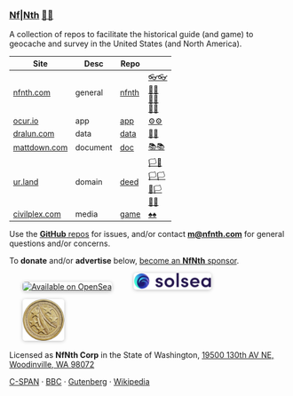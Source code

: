 
### [Nf|Nth](https://github.com/nfnth) [🙂🙂](https://xn--938ha.ws)

A collection of repos to facilitate the historical guide (and game) to geocache and survey in the United States (and North America).


|Site|Desc|Repo||
|-|-|-|-|
|[nfnth.com](https://nfnth.com)|general|[nfnth](https://github.com/nfnth/nfnth)|[👓👓](http://xn--4p8ha.ws)<br/>[🧤🧤](http://xn--uv9ha.ws)<br/>[👖👖](http://xn--7p8ha.ws)<br/>[🧦🧦](http://xn--wv9ha.ws/)|
|[ocur.io](https://ocur.io)|app|[app](https://github.com/nfnth/app)|[⚙⚙](https://xn--x7ha.ws)|
|[dralun.com](https://dralun.com)|data|[data](https://github.com/nfnth/data)|[🌳🌳](https://xn--wh8ha.ws)|
|[mattdown.com](https://mattdown.com)|document|[doc](https://github.com/nfnth/doc)|[📚📚](https://xn--zt8ha.ws)|
|[ur.land](https://ur.land)|domain|[deed](https://github.com/nfnth/deed)|[🏳🏴](https://xn--en8hc.ws)<br/>[🏳🏳](https://xn--en8ha.ws)<br/>[🏴🏳](https://xn--en8hb.ws)<br/>[🏴🏴](https://xn--fn8ha.ws)|
|[civilplex.com](https://civilplex.com)|media|[game](https://github.com/nfnth/game)|[♠♠](https://xn--b6ha.ws)|


Use the [**GitHub** repos](https://github.com/nfnth?tab=repositories) for issues, and/or contact **m@nfnth.com** for general questions and/or concerns.

To **donate** and/or **advertise** below, [become an **NfNth** sponsor](https://github.com/sponsors/nfnth).

<a href="https://opensea.io/nfnth" title="Buy on OpenSea" target="_blank"><img style="margin-left:24px; width:160px; border-radius:5px; box-shadow: 0px 1px 6px rgba(0, 0, 0, 0.25);" src="https://storage.googleapis.com/opensea-static/Logomark/Badge%20-%20Available%20On%20-%20Light.png" alt="Available on OpenSea" /></a>&nbsp;&nbsp;&nbsp;&nbsp;<a href="https://solsea.io/login" title="Buy on SolSea" target="_blank"><img style="margin-left:24px; width:140px; border-radius:5px; box-shadow: 0px 1px 6px rgba(0, 0, 0, 0.25);" src="sol.svg" alt="Available on SolSea" /></a>

<a href="https://buy.stripe.com/5kA4hL5NB6Qv7Ty5kk" target="_blank"><img style="margin-left:24px; width:75px; border-radius:5px; box-shadow: 0px 1px 6px rgba(0, 0, 0, 0.25);" src="coin.jpg" alt="Purchase NfNth Collectible" /></a>

Licensed as **NfNth Corp** in the State of Washington, [19500 130th AV NE, Woodinville, WA 98072](https://www.google.com/maps/place/19500+130th+Ave+NE,+Woodinville,+WA+98072/@47.7479925,-122.1874976,14.79z/data=!4m8!1m2!2m1!1surland!3m4!1s0x54900e91e7d1bbd7:0xc04ec07789786761!8m2!3d47.7690595!4d-122.1662039)

[C-SPAN](https://www.c-span.org) · [BBC](http://feeds.bbci.co.uk/news/rss.xml) · [Gutenberg](http://www.gutenberg.org) · [Wikipedia](http://www.wikipedia.org/wiki/Special:Random)
